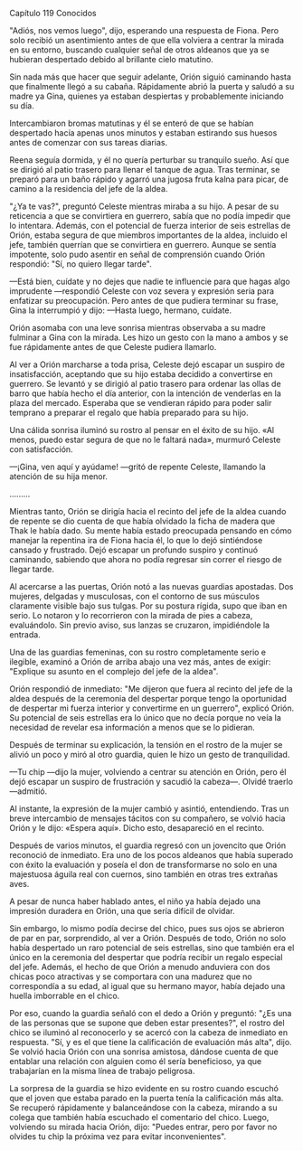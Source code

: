 
Capítulo 119 Conocidos

"Adiós, nos vemos luego", dijo, esperando una respuesta de Fiona. Pero solo recibió un asentimiento antes de que ella volviera a centrar la mirada en su entorno, buscando cualquier señal de otros aldeanos que ya se hubieran despertado debido al brillante cielo matutino.

Sin nada más que hacer que seguir adelante, Orión siguió caminando hasta que finalmente llegó a su cabaña. Rápidamente abrió la puerta y saludó a su madre ya Gina, quienes ya estaban despiertas y probablemente iniciando su día.

Intercambiaron bromas matutinas y él se enteró de que se habían despertado hacía apenas unos minutos y estaban estirando sus huesos antes de comenzar con sus tareas diarias.

Reena seguía dormida, y él no quería perturbar su tranquilo sueño. Así que se dirigió al patio trasero para llenar el tanque de agua. Tras terminar, se preparó para un baño rápido y agarró una jugosa fruta kalna para picar, de camino a la residencia del jefe de la aldea.

"¿Ya te vas?", preguntó Celeste mientras miraba a su hijo. A pesar de su reticencia a que se convirtiera en guerrero, sabía que no podía impedir que lo intentara. Además, con el potencial de fuerza interior de seis estrellas de Orión, estaba segura de que miembros importantes de la aldea, incluido el jefe, también querrían que se convirtiera en guerrero. Aunque se sentía impotente, solo pudo asentir en señal de comprensión cuando Orión respondió: "Sí, no quiero llegar tarde".

—Está bien, cuídate y no dejes que nadie te influencie para que hagas algo imprudente —respondió Celeste con voz severa y expresión seria para enfatizar su preocupación. Pero antes de que pudiera terminar su frase, Gina la interrumpió y dijo: —Hasta luego, hermano, cuídate.

Orión asomaba con una leve sonrisa mientras observaba a su madre fulminar a Gina con la mirada. Les hizo un gesto con la mano a ambos y se fue rápidamente antes de que Celeste pudiera llamarlo.

Al ver a Orión marcharse a toda prisa, Celeste dejó escapar un suspiro de insatisfacción, aceptando que su hijo estaba decidido a convertirse en guerrero. Se levantó y se dirigió al patio trasero para ordenar las ollas de barro que había hecho el día anterior, con la intención de venderlas en la plaza del mercado. Esperaba que se vendieran rápido para poder salir temprano a preparar el regalo que había preparado para su hijo.

Una cálida sonrisa iluminó su rostro al pensar en el éxito de su hijo. «Al menos, puedo estar segura de que no le faltará nada», murmuró Celeste con satisfacción.

—¡Gina, ven aquí y ayúdame! —gritó de repente Celeste, llamando la atención de su hija menor.

......…

Mientras tanto, Orión se dirigía hacia el recinto del jefe de la aldea cuando de repente se dio cuenta de que había olvidado la ficha de madera que Thak le había dado. Su mente había estado preocupada pensando en cómo manejar la repentina ira de Fiona hacia él, lo que lo dejó sintiéndose cansado y frustrado. Dejó escapar un profundo suspiro y continuó caminando, sabiendo que ahora no podía regresar sin correr el riesgo de llegar tarde.

Al acercarse a las puertas, Orión notó a las nuevas guardias apostadas. Dos mujeres, delgadas y musculosas, con el contorno de sus músculos claramente visible bajo sus tulgas. Por su postura rígida, supo que iban en serio. Lo notaron y lo recorrieron con la mirada de pies a cabeza, evaluándolo. Sin previo aviso, sus lanzas se cruzaron, impidiéndole la entrada.

Una de las guardias femeninas, con su rostro completamente serio e ilegible, examinó a Orión de arriba abajo una vez más, antes de exigir: "Explique su asunto en el complejo del jefe de la aldea".

Orión respondió de inmediato: "Me dijeron que fuera al recinto del jefe de la aldea después de la ceremonia del despertar porque tengo la oportunidad de despertar mi fuerza interior y convertirme en un guerrero", explicó Orión. Su potencial de seis estrellas era lo único que no decía porque no veía la necesidad de revelar esa información a menos que se lo pidieran.

Después de terminar su explicación, la tensión en el rostro de la mujer se alivió un poco y miró al otro guardia, quien le hizo un gesto de tranquilidad.

—Tu chip —dijo la mujer, volviendo a centrar su atención en Orión, pero él dejó escapar un suspiro de frustración y sacudió la cabeza—. Olvidé traerlo —admitió.

Al instante, la expresión de la mujer cambió y asintió, entendiendo. Tras un breve intercambio de mensajes tácitos con su compañero, se volvió hacia Orión y le dijo: «Espera aquí». Dicho esto, desapareció en el recinto.

Después de varios minutos, el guardia regresó con un jovencito que Orión reconoció de inmediato. Era uno de los pocos aldeanos que había superado con éxito la evaluación y poseía el don de transformarse no solo en una majestuosa águila real con cuernos, sino también en otras tres extrañas aves.

A pesar de nunca haber hablado antes, el niño ya había dejado una impresión duradera en Orión, una que sería difícil de olvidar.

Sin embargo, lo mismo podía decirse del chico, pues sus ojos se abrieron de par en par, sorprendido, al ver a Orión. Después de todo, Orión no solo había despertado un raro potencial de seis estrellas, sino que también era el único en la ceremonia del despertar que podría recibir un regalo especial del jefe. Además, el hecho de que Orión a menudo anduviera con dos chicas poco atractivas y se comportara con una madurez que no correspondía a su edad, al igual que su hermano mayor, había dejado una huella imborrable en el chico.

Por eso, cuando la guardia señaló con el dedo a Orión y preguntó: "¿Es una de las personas que se supone que deben estar presentes?", el rostro del chico se iluminó al reconocerlo y se acercó con la cabeza de inmediato en respuesta. "Sí, y es el que tiene la calificación de evaluación más alta", dijo. Se volvió hacia Orión con una sonrisa amistosa, dándose cuenta de que entablar una relación con alguien como él sería beneficioso, ya que trabajarían en la misma línea de trabajo peligrosa.

La sorpresa de la guardia se hizo evidente en su rostro cuando escuchó que el joven que estaba parado en la puerta tenía la calificación más alta. Se recuperó rápidamente y balanceándose con la cabeza, mirando a su colega que también había escuchado el comentario del chico. Luego, volviendo su mirada hacia Orión, dijo: "Puedes entrar, pero por favor no olvides tu chip la próxima vez para evitar inconvenientes".